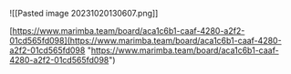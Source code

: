![[Pasted image 20231020130607.png]]

[https://www.marimba.team/board/aca1c6b1-caaf-4280-a2f2-01cd565fd098](https://www.marimba.team/board/aca1c6b1-caaf-4280-a2f2-01cd565fd098 "https://www.marimba.team/board/aca1c6b1-caaf-4280-a2f2-01cd565fd098")